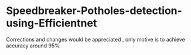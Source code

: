 # Speedbreaker-Potholes-detection-using-Efficientnet

Corrections and changes would be appreciated , only motive is to achieve accuracy around 95%

